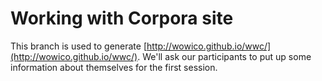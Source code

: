 # Working with Corpora site

This branch is used to generate [http://wowico.github.io/wwc/](http://wowico.github.io/wwc/). We'll ask our participants to put up some information about themselves for the first session.